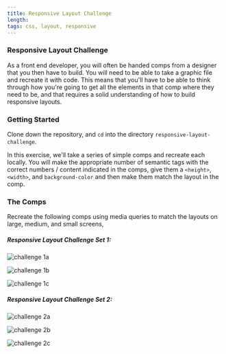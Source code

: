 ```yaml
---
title: Responsive Layout Challenge
length:
tags: css, layout, responsive
---
```



### Responsive Layout Challenge

As a front end developer, you will often be handed comps from a designer that you then have to build. You will need to be able to take a graphic file and recreate it with code. This means that you'll have to be able to think through how you're going to get all the elements in that comp where they need to be, and that requires a solid understanding of how to build responsive layouts.

### Getting Started

<!-- Set up the following directory and file structure:

* Make a new directory named "responsive-layout-challenge" and inside of it put:
* two html files
  - responsive-layout-a.html
  - responsive-layout-b.html
* two css files
  - responsive-styles-a.css
  - responsive-styles-b.css
* one reset file -->

Clone down the repository, and `cd` into the directory `responsive-layout-challenge`. 

In this exercise, we'll take a series of simple comps and recreate each locally. You will make the appropriate number of semantic tags with the correct numbers / content indicated in the comps, give them a `<height>`, `<width>`, and `background-color` and then make them match the layout in the comp.
<!-- Here's an example of what this might look like in your HTML and CSS, without any positioning or breakpoints applied: -->

<!-- Your HTML (`div` tags are used for example only, use proper semantic tags):

```HTML
<div class="content-a">
  a
</div>

<div class="content-b">
  b
</div>
```
Your CSS:

```CSS
.content-a {
  background-color: black;
  height: 100px;
  width: 100px;
}

.content-b {
  background-color: gray;
  height: 100px;
  width: 100px;
}
``` -->

### The Comps

Recreate the following comps using media queries to match the layouts on large, medium, and small screens,

##### Responsive Layout Challenge Set 1:

![challenge 1a](images/comp1a.png)

![challenge 1b](images/comp1b.png)

![challenge 1c](images/comp1c.png)


##### Responsive Layout Challenge Set 2:

![challenge 2a](images/comp2a.png)

![challenge 2b](images/comp2b.png)

![challenge 2c](images/comp2c.png)
